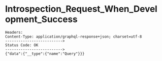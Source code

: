 # Introspection_Request_When_Development_Success

```text
Headers:
Content-Type: application/graphql-response+json; charset=utf-8
-------------------------->
Status Code: OK
-------------------------->
{"data":{"__type":{"name":"Query"}}}
```
